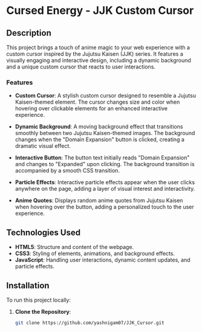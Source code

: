 # **Cursed Energy - JJK Custom Cursor**

## **Description**

This project brings a touch of anime magic to your web experience with a custom cursor inspired by the Jujutsu Kaisen (JJK) series. It features a visually engaging and interactive design, including a dynamic background and a unique custom cursor that reacts to user interactions.

### **Features**

- **Custom Cursor**: A stylish custom cursor designed to resemble a Jujutsu Kaisen-themed element. The cursor changes size and color when hovering over clickable elements for an enhanced interactive experience.
  
- **Dynamic Background**: A moving background effect that transitions smoothly between two Jujutsu Kaisen-themed images. The background changes when the "Domain Expansion" button is clicked, creating a dramatic visual effect.

- **Interactive Button**: The button text initially reads "Domain Expansion" and changes to "Expanded" upon clicking. The background transition is accompanied by a smooth CSS transition.

- **Particle Effects**: Interactive particle effects appear when the user clicks anywhere on the page, adding a layer of visual interest and interactivity.

- **Anime Quotes**: Displays random anime quotes from Jujutsu Kaisen when hovering over the button, adding a personalized touch to the user experience.

## **Technologies Used**

- **HTML5**: Structure and content of the webpage.
- **CSS3**: Styling of elements, animations, and background effects.
- **JavaScript**: Handling user interactions, dynamic content updates, and particle effects.

## **Installation**

To run this project locally:

1. **Clone the Repository**:
   ```bash
   git clone https://github.com/yashnigam07/JJK_Cursor.git

